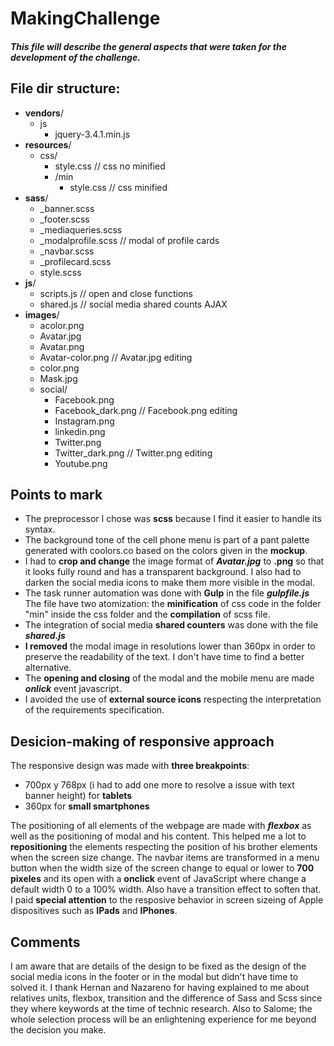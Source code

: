 # MakingChallenge
##### This file will describe the general aspects that were taken for the development of the challenge.

## File dir structure:

- **vendors**/
  - js
    - jquery-3.4.1.min.js
- **resources**/
  - css/
    - style.css // css no minified
    - /min
      - style.css // css minified
- **sass**/
   - _banner.scss
   - _footer.scss
   - _mediaqueries.scss
   - _modalprofile.scss // modal of profile cards
   - _navbar.scss
   - _profilecard.scss
   - style.scss
- **js**/
   - scripts.js // open and close functions
   - shared.js // social media shared counts AJAX
- **images**/
   - acolor.png
   - Avatar.jpg
   - Avatar.png
   - Avatar-color.png // Avatar.jpg editing
   - color.png
   - Mask.jpg
   - social/
     - Facebook.png
     - Facebook_dark.png // Facebook.png editing
     - Instagram.png
     - linkedin.png
     - Twitter.png
     - Twitter_dark.png // Twitter.png editing
     - Youtube.png
     
##  Points to mark

- The preprocessor I chose was **scss** because I find it easier to handle its syntax.
- The background tone of the cell phone menu is part of a pant palette generated with coolors.co based on the colors given in the **mockup**.
- I had to **crop and change** the image format of ***Avatar.jpg*** to **.png** so that it looks fully round and has a transparent background. I also had to darken the social media icons to make them more visible in the modal.
- The task runner automation was done with **Gulp** in the file ***gulpfile.js*** The file have two atomization: the **minification** of css code in the folder "min" inside the css folder and the **compilation** of scss file.
- The integration of social media **shared counters** was done with the file ***shared.js***
- **I removed** the modal image in resolutions lower than 360px in order to preserve the readability of the text.  I don't have time to find a better alternative.
- The **opening and closing** of the modal and the mobile menu are made ***onlick*** event javascript.
- I avoided the use of **external source icons** respecting the interpretation of the requirements specification.

## Desicion-making of responsive approach

The responsive design was made with **three breakpoints**:

- 700px y 768px (i had to add one more to resolve a issue with text banner height) for **tablets**
- 360px for **small smartphones**

The positioning of all elements of the webpage are made with ***flexbox*** as well as the positioning of modal and his content. This helped me a lot to **repositioning** the elements respecting the position of his brother elements when the screen size change.
The navbar items are transformed in a menu button when the width size of the screen change to equal or lower to **700 pixeles** and its open with a **onclick** event of JavaScript where change a default width 0 to a 100% width. Also have a transition effect to soften that.
I paid **special attention** to the resposive behavior in screen sizeing of Apple dispositives such as **IPads** and **IPhones**.

## Comments

I am aware that are details of the design to be fixed as the design of the social media icons in the footer or in the modal but didn't have time to solved it.
I thank Hernan and Nazareno for having explained to me about relatives units, flexbox, transition and the difference of Sass and Scss since they where keywords at the time of technic research. Also to Salome; the whole selection process will be an enlightening experience for me beyond the decision you make.

